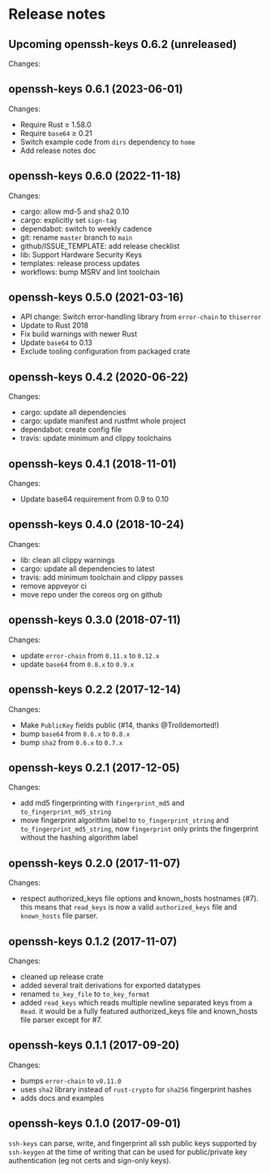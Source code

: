 # Release notes

## Upcoming openssh-keys 0.6.2 (unreleased)

Changes:



## openssh-keys 0.6.1 (2023-06-01)

Changes:

- Require Rust ≥ 1.58.0
- Require `base64` ≥ 0.21
- Switch example code from `dirs` dependency to `home`
- Add release notes doc


## openssh-keys 0.6.0 (2022-11-18)

Changes:

- cargo: allow md-5 and sha2 0.10
- cargo: explicitly set `sign-tag` 
- dependabot: switch to weekly cadence
- git: rename `master` branch to `main`
- github/ISSUE_TEMPLATE: add release checklist
- lib: Support Hardware Security Keys
- templates: release process updates
- workflows: bump MSRV and lint toolchain


## openssh-keys 0.5.0 (2021-03-16)

- API change: Switch error-handling library from `error-chain` to `thiserror`
- Update to Rust 2018
- Fix build warnings with newer Rust
- Update `base64` to 0.13
- Exclude tooling configuration from packaged crate


## openssh-keys 0.4.2 (2020-06-22)

Changes:

- cargo: update all dependencies
- cargo: update manifest and rustfmt whole project
- dependabot: create config file
- travis: update minimum and clippy toolchains


## openssh-keys 0.4.1 (2018-11-01)

Changes:

- Update base64 requirement from 0.9 to 0.10


## openssh-keys 0.4.0 (2018-10-24)

Changes:

- lib: clean all clippy warnings
- cargo: update all dependencies to latest
- travis: add minimum toolchain and clippy passes
- remove appveyor ci
- move repo under the coreos org on github


## openssh-keys 0.3.0 (2018-07-11)

Changes:

- update `error-chain` from `0.11.x` to `0.12.x`
- update `base64` from `0.8.x` to `0.9.x`


## openssh-keys 0.2.2 (2017-12-14)

Changes:

- Make `PublicKey` fields public (#14, thanks @Trolldemorted!)
- bump `base64` from `0.6.x` to `0.8.x`
- bump `sha2` from `0.6.x` to `0.7.x`


## openssh-keys 0.2.1 (2017-12-05)

Changes:

- add md5 fingerprinting with `fingerprint_md5` and `to_fingerprint_md5_string`
- move fingerprint algorithm label to `to_fingerprint_string` and `to_fingerprint_md5_string`, now `fingerprint` only prints the fingerprint without the hashing algorithm label


## openssh-keys 0.2.0 (2017-11-07)

Changes:

- respect authorized_keys file options and known_hosts hostnames (#7). this means that `read_keys` is now a valid `authorized_keys` file and `known_hosts` file parser.


## openssh-keys 0.1.2 (2017-11-07)

Changes:

- cleaned up release crate
- added several trait derivations for exported datatypes
- renamed `to_key_file` to `to_key_format`
- added `read_keys` which reads multiple newline separated keys from a `Read`. it would be a fully featured authorized_keys file and known_hosts file parser except for #7. 


## openssh-keys 0.1.1 (2017-09-20)

Changes:

- bumps `error-chain` to `v0.11.0`
- uses `sha2` library instead of `rust-crypto` for `sha256` fingerprint hashes
- adds docs and examples


## openssh-keys 0.1.0 (2017-09-01)

`ssh-keys` can parse, write, and fingerprint all ssh public keys supported by `ssh-keygen` at the time of writing that can be used for public/private key authentication (eg not certs and sign-only keys). 
